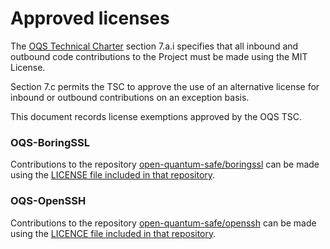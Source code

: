 # Approved licenses

The [OQS Technical Charter](https://github.com/open-quantum-safe/tsc/blob/main/charter/) section 7.a.i specifies that all inbound and outbound code contributions to the Project must be made using the MIT License.  

Section 7.c permits the TSC to approve the use of an alternative license for inbound or outbound contributions on an exception basis.

This document records license exemptions approved by the OQS TSC.

### OQS-BoringSSL

Contributions to the repository [open-quantum-safe/boringssl](https://github.com/open-quantum-safe/boringssl/) can be made using the [LICENSE file included in that repository](https://github.com/open-quantum-safe/boringssl/blob/master/LICENSE).

### OQS-OpenSSH

Contributions to the repository [open-quantum-safe/openssh](https://github.com/open-quantum-safe/openssh/) can be made using the [LICENCE file included in that repository](https://github.com/open-quantum-safe/openssh/blob/OQS-v10/LICENCE).
